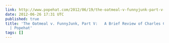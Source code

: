 ```yaml
---
link: http://www.popehat.com/2012/06/19/the-oatmeal-v-funnyjunk-part-v-a-brief-review-of-charles-carreons-complaint/
date: 2012-06-26 17:31 UTC
published: true
title: 'The Oatmeal v. FunnyJunk, Part V:   A Brief Review of Charles Carreon''s Complaint
  | Popehat'
tags: []
---
```



